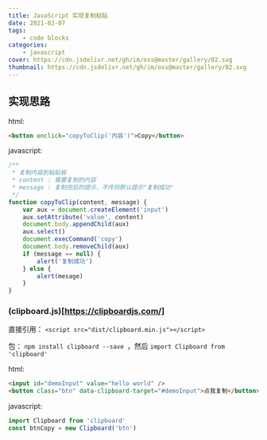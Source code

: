 ```yaml
---
title: JavaScript 实现复制粘贴
date: 2021-02-07
tags:
    - code blocks
categories:
    - javascript
cover: https://cdn.jsdelivr.net/gh/im/oss@master/gallery/02.svg
thumbnail: https://cdn.jsdelivr.net/gh/im/oss@master/gallery/02.svg
---
```

## 实现思路

html:

```html
<button onclick="copyToClip('内容')">Copy</button>
```

javascript:

```javascript
/**
 * 复制内容到粘贴板
 * content : 需要复制的内容
 * message : 复制完后的提示，不传则默认提示"复制成功"
 */
function copyToClip(content, message) {
    var aux = document.createElement('input')
    aux.setAttribute('value', content)
    document.body.appendChild(aux)
    aux.select()
    document.execCommand('copy')
    document.body.removeChild(aux)
    if (message == null) {
        alert('复制成功')
    } else {
        alert(mesage)
    }
}
```

<!--more-->

### (clipboard.js)[https://clipboardjs.com/]

直接引用： `<script src="dist/clipboard.min.js"></script>`

包： `npm install clipboard --save `，然后 `import Clipboard from 'clipboard'`

html:

```html
<input id="demoInput" value="hello world" />
<button class="btn" data-clipboard-target="#demoInput">点我复制</button>
```

javascript:

```javascript
import Clipboard from 'clipboard'
const btnCopy = new Clipboard('btn')
```
